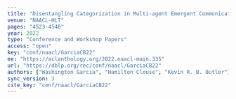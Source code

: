 ```yaml
---
title: "Disentangling Categorization in Multi-agent Emergent Communication."
venue: "NAACL-HLT"
pages: "4523-4540"
year: 2022
type: "Conference and Workshop Papers"
access: "open"
key: "conf/naacl/GarciaCB22"
ee: "https://aclanthology.org/2022.naacl-main.335"
url: "https://dblp.org/rec/conf/naacl/GarciaCB22"
authors: ["Washington Garcia", "Hamilton Clouse", "Kevin R. B. Butler"]
sync_version: 3
cite_key: "conf/naacl/GarciaCB22"
---
```

